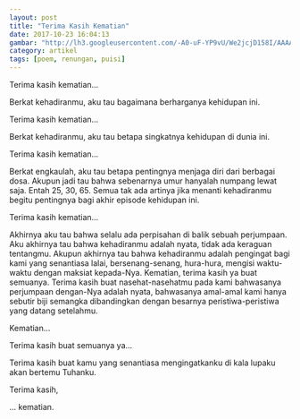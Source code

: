 ```yaml
---
layout: post
title: "Terima Kasih Kematian"
date: 2017-10-23 16:04:13
gambar: "http://lh3.googleusercontent.com/-A0-uF-YP9vU/We2jcjD158I/AAAAAAAACi4/hbvHVql35BQRm0shZIqaJSXnB7DCvcIpQCLcBGAs/s900/%2527La%252BCreazione%252Bdi%252BAdamo%2527%252Bby%252BMichelangelo%252BArt%252BPrint%252BPlaque.jpg"
category: artikel
tags: [poem, renungan, puisi]
---
```


Terima kasih kematian...

Berkat kehadiranmu, aku tau bagaimana berharganya kehidupan ini.

Terima kasih kematian...

Berkat kehadiranmu, aku tau betapa singkatnya kehidupan di dunia ini.

Terima kasih kematian...

Berkat engkaulah, aku tau betapa pentingnya menjaga diri dari berbagai dosa. Akupun jadi tau bahwa sebenarnya umur hanyalah numpang lewat saja. Entah 25, 30, 65. Semua tak ada artinya jika menanti kehadiranmu begitu pentingnya bagi akhir episode kehidupan ini.

Terima kasih kematian...

Akhirnya aku tau bahwa selalu ada perpisahan di balik sebuah perjumpaan. Aku akhirnya tau bahwa kehadiranmu adalah nyata, tidak ada keraguan tentangmu. Akupun akhirnya tau bahwa kehadiranmu adalah pengingat bagi kami yang senantiasa lalai, bersenang-senang, hura-hura, mengisi waktu-waktu dengan maksiat kepada-Nya. Kematian, terima kasih ya buat semuanya. Terima kasih buat nasehat-nasehatmu pada kami bahwasanya perjumpaan dengan-Nya adalah nyata, bahwasanya amal-amal kami hanya sebutir biji semangka dibandingkan dengan besarnya peristiwa-peristiwa yang datang setelahmu.

Kematian...

Terima kasih buat semuanya ya...

Terima kasih buat kamu yang senantiasa mengingatkanku di kala lupaku akan bertemu Tuhanku.

Terima kasih,

... kematian.